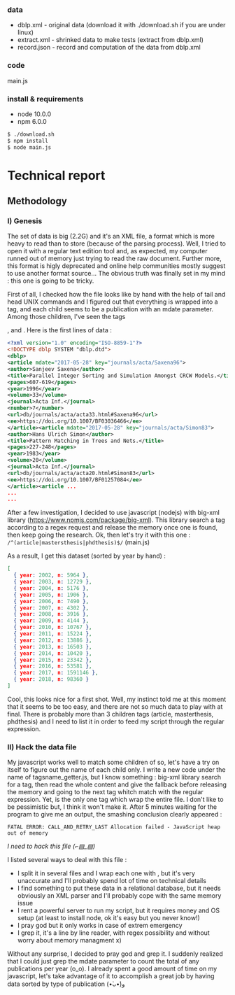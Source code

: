 ### data ###

- dblp.xml - original data (download it with ./download.sh if you are under linux)
- extract.xml - shrinked data to make tests (extract from dblp.xml)
- record.json - record and computation of the data from dblp.xml

### code ###

main.js

### install & requirements ###

- node 10.0.0
- npm 6.0.0

```bash 
$ ./download.sh
$ npm install
$ node main.js
```

# Technical report #

## Methodology ##

### I) Genesis ###

The set of data is big (2.2G) and it's an XML file, a format which is more heavy to read than to store (because of the parsing process). Well, I tried to open it with a regular text edition tool and, as expected, my computer runned out of memory just trying to read the raw document. Further more, this format is higly deprecated and online help communities mostly suggest to use another format source... The obvious truth was finally set in my mind : this one is going to be tricky.

First of all, I checked how the file looks like by hand with the help of tail and head UNIX commands and I figured out that everything is wrapped into a <dblp> tag, and each child seems to be a publication with an mdate parameter. Among those children, I've seen the tags <article>, <mastersthesis> and <phdthesis>.
Here is the first lines of data :

```dblp.xml
<?xml version="1.0" encoding="ISO-8859-1"?>
<!DOCTYPE dblp SYSTEM "dblp.dtd">
<dblp>
<article mdate="2017-05-28" key="journals/acta/Saxena96">
<author>Sanjeev Saxena</author>
<title>Parallel Integer Sorting and Simulation Amongst CRCW Models.</title>
<pages>607-619</pages>
<year>1996</year>
<volume>33</volume>
<journal>Acta Inf.</journal>
<number>7</number>
<url>db/journals/acta/acta33.html#Saxena96</url>
<ee>https://doi.org/10.1007/BF03036466</ee>
</article><article mdate="2017-05-28" key="journals/acta/Simon83">
<author>Hans Ulrich Simon</author>
<title>Pattern Matching in Trees and Nets.</title>
<pages>227-248</pages>
<year>1983</year>
<volume>20</volume>
<journal>Acta Inf.</journal>
<url>db/journals/acta/acta20.html#Simon83</url>
<ee>https://doi.org/10.1007/BF01257084</ee>
</article><article ...
...
...
```

After a few investigation, I decided to use javascript (nodejs) with big-xml library (https://www.npmjs.com/package/big-xml).
This library search a tag according to a regex request and release the memory once one is found, then keep going the research. Ok, then let's try it with this one : `/^(article|mastersthesis|phdthesis)$/` (main.js)

As a result, I get this dataset (sorted by year by hand) :

```record.json
[ 
  { year: 2002, n: 5964 },
  { year: 2003, n: 12729 },
  { year: 2004, n: 5176 },
  { year: 2005, n: 1906 },
  { year: 2006, n: 7490 },
  { year: 2007, n: 4302 },
  { year: 2008, n: 3916 },
  { year: 2009, n: 4144 },
  { year: 2010, n: 10767 },
  { year: 2011, n: 15224 },
  { year: 2012, n: 13886 },
  { year: 2013, n: 16503 },
  { year: 2014, n: 10420 },
  { year: 2015, n: 23342 },
  { year: 2016, n: 53581 },
  { year: 2017, n: 1591146 },
  { year: 2018, n: 98360 }
]
```

Cool, this looks nice for a first shot. Well, my instinct told me at this moment that it seems to be too easy, and there are not so much data to play with at final. There is probably more than 3 children tags (article, masterthesis, phdthesis) and I need to list it in order to feed my script through the regular expression.

### II) Hack the data file ###

My javascript works well to match some children of <dblp> so, let's have a try on <dblp> itself to figure out the name of each child only. I write a new code under the name of tagsname_getter.js, but I know something : big-xml library search for a tag, then read the whole content and give the fallback before releasing the memory and going to the next tag whitch match with the regular expression. Yet, <dblp> is the only one tag which wrap the entire file. I don't like to be pessimistic but, I think it won't make it.
After 5 minutes waiting for the program to give me an output, the smashing conclusion clearly appeared :

```
FATAL ERROR: CALL_AND_RETRY_LAST Allocation failed - JavaScript heap out of memory
```

*I need to hack this file (⌐▨_▨)*

I listed several ways to deal with this file :
- I split it in several files and I wrap each one with <dblp>, but it's very unaccurate and I'll probably spend lot of time on technical details
- I find something to put these data in a relational database, but it needs obviously an XML parser and I'll probably cope with the same memory issue
- I rent a powerful server to run my script, but it requires money and OS setup (at least to install node, ok it's easy but you never know!)
- I pray god but it only works in case of extrem emergency
- I grep it, it's a line by line reader, with regex possibility and without worry about memory managment x)

Without any surprise, I decided to pray god and grep it. I suddenly realized that I could just grep the mdate parameter to count the total of any publications per year (o_o). I already spent a good amount of time on my javascript, let's take advantage of it to accomplish a great job by having data sorted by type of publication (•̀ᴗ•́)و

